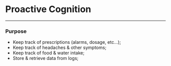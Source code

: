 # Proactive Cognition

---

### Purpose

- Keep track of prescriptions (alarms, dosage, etc...);
- Keep track of headaches & other symptoms;
- Keep track of food & water intake;
- Store & retrieve data from logs;
